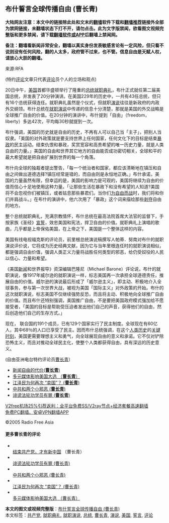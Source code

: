  <h2>布什誓言全球传播自由 (曹长青)</h2> <p class="notice"><b>大陆网友注意：本文中的链接除此处和文末的<a href="https://github.com/bannedbook/fanqiang" >翻墙</a>软件下载和<a href="https://github.com/killgcd/justmysocks/blob/master/README.md">翻墙推荐</a>链接外全部为禁网链接，未翻墙状态下打不开，请勿点击。此为文字版禁闻，欲看图文视频完整版和更多禁闻，请下载<a href="https://github.com/bannedbook/fanqiang">翻墙软件或APP</a>后翻墙上禁闻网。</p><p>备注：翻墙看新闻非常安全，翻墙以真实身份发表敏感言论有一定风险，但只看不说则没有任何风险，翻的人太多，政府管不过来，也不管。信息自由是天赋人权，请放心大胆的翻墙。</b></p>  <div class="entry"> <p>来源:RFA</p> <p> (特约<span class='wp_keywordlink_affiliate'><a href="https://www.bannedbook.org/bnews/comments/" title="新闻评论" target="_blank">评论</a></span>文章只代表<a href="https://www.bannedbook.org/bnews/tag/%E8%AF%84%E8%AE%BA/" class="st_tag internal_tag" rel="tag" title="标签 评论 下的日志">评论</a>员个人的立场和观点) </p> <p> 20日中午，<a href="https://www.bannedbook.org/bnews/tag/%e7%be%8e%e5%9b%bd/" class="st_tag internal_tag" rel="tag" title="标签 美国 下的日志">美国</a>首都华盛顿举行了隆重的<a href="https://www.bannedbook.org/bnews/tag/%e6%80%bb%e7%bb%9f/" class="st_tag internal_tag" rel="tag" title="标签 总统 下的日志">总统</a><a href="https://www.bannedbook.org/bnews/tag/%E5%B0%B1%E8%81%8C%E5%85%B8%E7%A4%BC/" class="st_tag internal_tag" rel="tag" title="标签 就职典礼 下的日志">就职典礼</a>，布什正式就任第二届美国总统，并发表了20分钟演讲。在美国229年的历史中，一共有43任总统，但只有16个总统获得连任。就职典礼虽然是个仪式，但就职<a href="https://www.bannedbook.org/bnews/tag/%E6%BC%94%E8%AF%B4/" class="st_tag internal_tag" rel="tag" title="标签 演说 下的日志">演说</a>往往是新政府的内政外交纲领。布什总统在<a href="https://www.bannedbook.org/bnews/tag/%e5%b0%b1%e8%81%8c%e6%bc%94%e8%af%b4/" class="st_tag internal_tag" rel="tag" title="标签 就职演说 下的日志">就职演说</a>中传递的信息十分清楚，那就是美国的外交战略是全球推广自由的价值。在20分钟的演讲中，布什提到「自由」（freedom，liberty）多达42次，平均每30秒就提到一次。 </p>  <p> 布什强调，美国的历史就是自由的历史，不再有人可以自己当「主子」，把别人当奴隶。「美国的对外政策就是要支持世界上任何国家，任何文化下的目标是结束<span class='wp_keywordlink'><a href="https://www.bannedbook.org/forum11/topic276.html" title="禁片：评中国共产党的暴政" target="_blank">暴政</a></span>的民主运动。结束仇恨和暴政，奖赏宽容和高贵希望的唯一历史力量，就是人类自由的力量。」美国的自由和世界其它地方的自由能否成功密切相关，全球和平的最大希望就是把自由扩展到世界的每一个角落。 </p> <p> 布什向全球的独裁者提出警告，「每一个统治者和国家，都应该清晰地在镇压和自由之间做出道德选择?镇压经常是错的，而自由则是永恒地正确。」布什承诺，美国的力量虽然有限，但幸运的是，美国的影响力是可观的，美国将继续为自由的价值而信心十足地使用这种力量。「让那些生活在暴政下和没有希望的人知道?美国将不会忽视你们被镇压，或者姑息那些暴君们。当你们<span class='wp_keywordlink'><a href="https://www.bannedbook.org/forum2/topic1689.html" title="余杰《为自由而战——余杰政论自选集》" target="_blank">为自由而战</a></span>时，我们将和你们并肩战斗。」在布什的演讲中，他六次用了「暴政」这个词来描绘那些<span class='wp_keywordlink'><a href="https://www.bannedbook.org/forum2/topic21.html" title="《剥夺》 黄建民 著" target="_blank">剥夺</a></span>自由的地方。 </p> <p> 整个总统就职典礼，充满宗教情怀，布什总统在最高法院首席大法官的监督下，手按家族《圣经》<span class='wp_keywordlink'><a href="https://www.bannedbook.org/forum5/topic17.html" title="宣誓与预言" target="_blank">宣誓</a></span>，效忠美国和宪法，捍卫自由的价值。就职典礼上演唱的歌曲，几乎都是上帝保佑美国，在上帝之下，美国是一个整体这样的内容。 </p>  <p> 美国有线电视福克斯的评论员，前里根总统演说稿撰写人帕蒂．努南对布什的就职演说评价说，它将成为历史经典文献，因为它与当年里根连任时的就职演说相似，都是强调自由价值，强调人类正义力量将战胜任何类型的邪恶，给仍受奴役的人民以信心、力量和希望。 </p> <p> 《美国<span class='wp_keywordlink_affiliate'><a href="https://www.bannedbook.org/" title="新闻">新闻</a></span>和世界报导》资深编辑巴隆尼（Michael Barone）评论说，布什的就职演说，像1917年威尔逊的就职演说一样，标志美国再一次承担全球道德责任，推展自由的价值。威尔逊的演说最后形成了「威尔逊主义」，即主动、积极地介入全球事务，参与第一次世界大战，被视为美国「国际主义」对外政策的开始。布什的这次就职演说，标志美国不仅继续强势反恐，而且将主动、积极地向全球推广自由的价值。而且布什还特别强调，美国推广自由，不是要把美国政府模式强加给不愿接受者，「美国的目标是帮助受压迫者发出他们自己的声音，获得他们的自由，然后创造他们自己的生存方式。」 </p> <p> 现在， 联合国的191个成员，已有129个国家实行了民主制度。全球现在有60亿人，其中68％的人口已享受了民主。因而布什总统强调，在这个<span class='wp_keywordlink'><a href="https://www.bannedbook.org/forum3/topic1750.html" title="考古学禁区-被掩藏的人类历史" target="_blank">人类历史</a></span>的<span class='wp_keywordlink'><a href="https://www.bannedbook.org/forum2/topic151.html" title="关键时刻：李鹏日记" target="_blank">关键时刻</a></span>，美国更需要理想主义和勇气，向全球展现自由的意义和承诺。它不仅对铲除恐怖主义，而且对推动全球民主化，使整个人类都获得自由，具有深远的历史意义。 </p>  <p> (自由亚洲电台特约评论员<a href="https://www.bannedbook.org/bnews/tag/%e6%9b%b9%e9%95%bf%e9%9d%92/" class="st_tag internal_tag" rel="tag" title="标签 曹长青 下的日志">曹长青</a>） </p> <ul class='op-related-articles' title='相关阅读'> <li><a href='https://www.bannedbook.org/bnews/comments/20201216/1448837.html' target='_blank'>新闻自由的代价(<b>曹长青</b>)</a></li> <li><a href='https://www.bannedbook.org/bnews/comments/20201216/1448836.html' target='_blank'>多元媒体影响美国大选 （<b>曹长青</b>）</a></li> <li><a href='https://www.bannedbook.org/bnews/comments/20201216/1448835.html' target='_blank'>江泽民为何再次 “卖国”？ (<b>曹长青</b>)</a></li> <li><a href='https://www.bannedbook.org/bnews/comments/20201216/1448834.html' target='_blank'>中共和两个小邪恶 (<b>曹长青</b>)</a></li> <li><a href='https://www.bannedbook.org/bnews/comments/20201216/1448833.html' target='_blank'>诽谤法轮功学员有罪 (<b>曹长青</b>)</a></li> </ul> <p class="texttj"> <a href="https://www.bannedbook.org/forum23/topic22702.html" target="_blank">V2free机场25%引荐返利：全平台免费SS/V2ray节点+经济套餐高速翻墙</a><br/> <a href="https://github.com/bannedbook/fanqiang/wiki/%E7%A6%81%E9%97%BB%E7%BD%91%E5%AE%89%E5%8D%93%E7%BF%BB%E5%A2%99%E6%96%B0%E9%97%BBAPP" target="_blank">免费PC翻墙、安卓VPN翻墙APP</a></p><p>©2005 Radio Free Asia </p> <h4> 更多曹长青的评论<br /> </h4> <ul> <li> <a href="/mandarin/pinglun/ccq-20041216.html"><br /> 结束共产党，才有新<span class='wp_keywordlink_affiliate'><a href="https://www.bannedbook.org/" title="中国" target="_blank">中国</a></span> （曹长青）<br /> </a> </li> <li> <a href="/mandarin/pinglun/ccq-20041118.html"><br /> 诽谤法轮功学员有罪 (曹长青)<br /> </a> </li> <li> <a href="/mandarin/pinglun/ccq-20041111.html"><br /> 中共和两个小邪恶 (曹长青)<br /> </a> </li> <li> <a href="/mandarin/pinglun/ccq-20041021.html"><br /> 江泽民为何再次 “卖国”？ (曹长青)<br /> </a> </li> <li> <a href="/mandarin/pinglun/ccq-20041018.html"><br /> 多元媒体影响美国大选 （曹长青）<br /> </a> </li> </ul> </p> <a name='sharetosocial'></a>       <div><b>本文的图文或视频完整版</b>：<a href='https://www.bannedbook.org/bnews/comments/20201216/1448831.html'>布什誓言全球传播自由 (曹长青)</a></div>  </div><!--END ENTRY--> <div class="postfooter"> <div>本文标签：<a href="https://www.bannedbook.org/bnews/tag/%e5%85%b1%e4%ba%a7%e5%85%9a/" rel="tag">共产党</a>, <a href="https://www.bannedbook.org/bnews/tag/%E5%B0%B1%E8%81%8C%E5%85%B8%E7%A4%BC/" rel="tag">就职典礼</a>, <a href="https://www.bannedbook.org/bnews/tag/%e5%b0%b1%e8%81%8c%e6%bc%94%e8%af%b4/" rel="tag">就职演说</a>, <a href="https://www.bannedbook.org/bnews/tag/%e6%80%bb%e7%bb%9f/" rel="tag">总统</a>, <a href="https://www.bannedbook.org/bnews/tag/%e6%9b%b9%e9%95%bf%e9%9d%92/" rel="tag">曹长青</a>, <a href="https://www.bannedbook.org/bnews/tag/%E6%BC%94%E8%AF%B4/" rel="tag">演说</a>, <a href="https://www.bannedbook.org/bnews/tag/%e7%be%8e%e5%9b%bd/" rel="tag">美国</a>, <a href="https://www.bannedbook.org/bnews/tag/%E8%AA%93%E8%A8%80/" rel="tag">誓言</a>, <a href="https://www.bannedbook.org/bnews/tag/%E8%AF%84%E8%AE%BA/" rel="tag">评论</a></div>  </div><!--END POSTFOOTER--> 